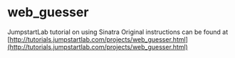 web_guesser
===========

JumpstartLab tutorial on using Sinatra
Original instructions can be found at [http://tutorials.jumpstartlab.com/projects/web_guesser.html](http://tutorials.jumpstartlab.com/projects/web_guesser.html)
